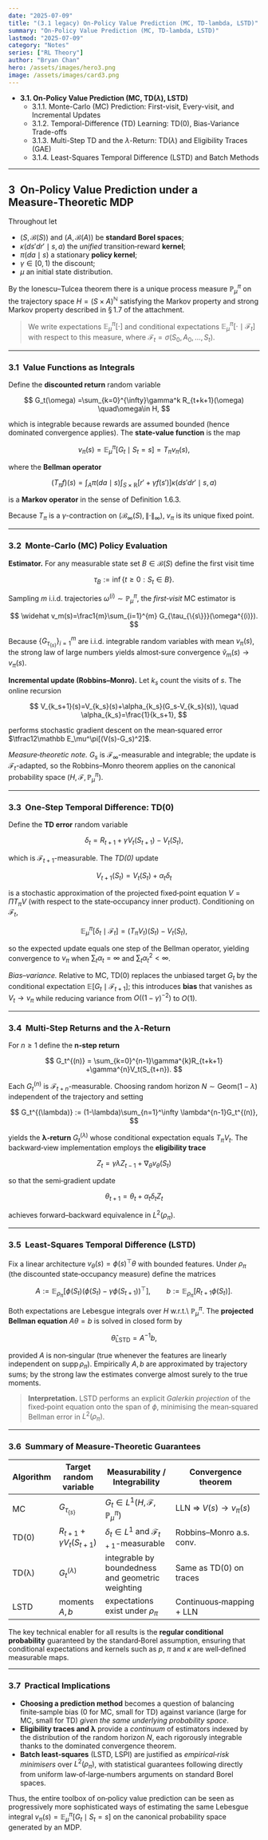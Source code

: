 ```yaml
---
date: "2025-07-09"
title: "(3.1 legacy) On-Policy Value Prediction (MC, TD-lambda, LSTD)"
summary: "On-Policy Value Prediction (MC, TD-lambda, LSTD)"
lastmod: "2025-07-09"
category: "Notes"
series: ["RL Theory"]
author: "Bryan Chan"
hero: /assets/images/hero3.png
image: /assets/images/card3.png
---
```


* **3.1. On-Policy Value Prediction (MC, TD($\lambda$), LSTD)**
    * 3.1.1. Monte-Carlo (MC) Prediction: First-visit, Every-visit, and Incremental Updates
    * 3.1.2. Temporal-Difference (TD) Learning: TD(0), Bias-Variance Trade-offs
    * 3.1.3. Multi-Step TD and the $\lambda$-Return: TD($\lambda$) and Eligibility Traces (GAE)
    * 3.1.4. Least-Squares Temporal Difference (LSTD) and Batch Methods





---

## 3  On‑Policy Value Prediction under a Measure‑Theoretic MDP

Throughout let

* $(S,\mathcal B(S))$ and $(A,\mathcal B(A))$ be **standard Borel spaces**;
* $\kappa(ds'dr'\mid s,a)$ the *unified* transition‑reward **kernel**;
* $\pi(da\mid s)$ a stationary **policy kernel**;
* $\gamma\in[0,1)$ the discount;
* $\mu$ an initial state distribution.

By the Ionescu–Tulcea theorem there is a unique process measure
$\mathbb P_{\mu}^{\pi}$ on the trajectory space $H=(S\times A)^{\mathbb N}$ satisfying the Markov property and strong Markov property described in § 1.7 of the attachment.&#x20;

> We write expectations $\mathbb E_\mu^\pi[\cdot]$ and conditional expectations $\mathbb E_\mu^\pi[\cdot\mid\mathcal F_t]$ with respect to this measure, where $\mathcal F_t=\sigma(S_0,A_0,\dots,S_t)$.

---

### 3.1  Value Functions as Integrals

Define the **discounted return** random variable

$$
G_t(\omega) =\sum_{k=0}^{\infty}\gamma^k R_{t+k+1}(\omega) \quad\omega\in H,
$$

which is integrable because rewards are assumed bounded (hence dominated convergence applies). The **state‑value function** is the map

$$
v_\pi(s)=\mathbb E_\mu^\pi\bigl[G_t\mid S_t=s\bigr]
           =T_\pi v_\pi(s),
$$

where the **Bellman operator**

$$
(T_\pi f)(s)=
\int_A\pi(da\mid s)
\int_{S\times\mathbb R}\bigl[r'+\gamma f(s')\bigr]
\kappa(ds'dr'\mid s,a)
$$

is a **Markov operator** in the sense of Definition 1.6.3.

Because $T_\pi$ is a $\gamma$-contraction on $(\mathcal B_\infty(S), \lVert \cdot \rVert_\infty)$, $v_\pi$ is its unique fixed point.

---

### 3.2  Monte‑Carlo (MC) Policy Evaluation

**Estimator.**  For any measurable state set $B\in\mathcal B(S)$ define the first visit time

$$
\tau_B :=\inf \lbrace t\ge 0 : S_t\in B \rbrace.
$$

Sampling $m$ i.i.d. trajectories $\omega^{(i)}\sim\mathbb P_\mu^\pi$, the *first‑visit* MC estimator is

$$
\widehat v_m(s)=\frac1{m}\sum_{i=1}^{m} G_{\tau_{\{s\}}}(\omega^{(i)}).
$$

Because $\lbrace G_{\tau_{\{s\}}} \rbrace_{i=1}^m$ are i.i.d. integrable random variables with mean $v_\pi(s)$, the strong law of large numbers yields almost‑sure convergence $\widehat v_m(s)\to v_\pi(s)$.

**Incremental update (Robbins–Monro).**  Let $k_s$ count the visits of $s$.  The online recursion

$$
V_{k_s+1}(s)=V_{k_s}(s)+\alpha_{k_s}(G_s-V_{k_s}(s)),
\quad
\alpha_{k_s}=\frac{1}{k_s+1},
$$

performs stochastic gradient descent on the mean‑squared error
$\tfrac12\mathbb E_\mu^\pi[(V(s)-G_s)^2]$.

*Measure‑theoretic note.*  $G_s$ is $\mathcal F_\infty$-measurable and integrable; the update is $\mathcal F_t$-adapted, so the Robbins–Monro theorem applies on the canonical probability space $(H,\mathcal F,\mathbb P_\mu^\pi)$.

---

### 3.3  One‑Step Temporal Difference: TD(0)

Define the **TD error** random variable

$$
\delta_t = R_{t+1}+\gamma V_t(S_{t+1})-V_t(S_t),
$$

which is $\mathcal F_{t+1}$-measurable.  The *TD(0)* update

$$
V_{t+1}(S_t)=V_t(S_t)+\alpha_t\delta_t
$$

is a stochastic approximation of the projected fixed‑point equation
$V = \Pi T_\pi V$ (with respect to the state‑occupancy inner product).
Conditioning on $\mathcal F_t$,

$$
\mathbb E_\mu^\pi[\delta_t\mid\mathcal F_t]
= (T_\pi V_t)(S_t) - V_t(S_t),
$$

so the expected update equals one step of the Bellman operator, yielding convergence to $v_\pi$ when $\sum_t\alpha_t=\infty$ and $\sum_t\alpha_t^2<\infty$.

*Bias–variance.*  Relative to MC, TD(0) replaces the unbiased target $G_t$ by the conditional expectation $\mathbb E[G_t\mid \mathcal F_{t+1}]$; this introduces **bias** that vanishes as $V_t\to v_\pi$ while reducing variance from $O((1-\gamma)^{-2})$ to $O(1)$.

---

### 3.4  Multi‑Step Returns and the $\lambda$‑Return

For $n\ge 1$ define the **n‑step return**

$$
G_t^{(n)} = \sum_{k=0}^{n-1}\gamma^{k}R_{t+k+1}
           +\gamma^{n}V_t(S_{t+n}).
$$

Each $G_t^{(n)}$ is $\mathcal F_{t+n}$-measurable.  Choosing random horizon $N\sim\text{Geom}(1-\lambda)$ independent of the trajectory and setting

$$
G_t^{(\lambda)} := (1-\lambda)\sum_{n=1}^\infty \lambda^{n-1}G_t^{(n)},
$$

yields the **λ‑return** $G_t^{(\lambda)}$ whose conditional expectation equals $T_\pi V_t$.  The backward‑view implementation employs the **eligibility trace**

$$
Z_{t} = \gamma\lambda Z_{t-1} + \nabla_\theta v_\theta(S_t)
$$

so that the semi‑gradient update

$$
\theta_{t+1}= \theta_t + \alpha_t \delta_t Z_t
$$

achieves forward–backward equivalence in $L^2(\rho_\pi)$.

---

### 3.5  Least‑Squares Temporal Difference (LSTD)

Fix a linear architecture $v_\theta(s)=\phi(s)^\top\theta$ with bounded features.  Under $\rho_\pi$ (the discounted state‑occupancy measure) define the matrices

$$
A := \mathbb E_{\rho_\pi}\bigl[\phi(S_t)\bigl(\phi(S_t)-\gamma\phi(S_{t+1})\bigr)^\top\bigr],
\qquad
b := \mathbb E_{\rho_\pi}\bigl[R_{t+1}\phi(S_t)\bigr].
$$

Both expectations are Lebesgue integrals over $H$ w\.r.t.\ $\mathbb P_\mu^\pi$.  The **projected Bellman equation** $A\theta=b$ is solved in closed form by

$$
\hat\theta_{\text{LSTD}} = A^{-1}b,
$$

provided $A$ is non‑singular (true whenever the features are linearly independent on $\operatorname{supp}\rho_\pi$).  Empirically $A,b$ are approximated by trajectory sums; by the strong law the estimates converge almost surely to the true moments.

> **Interpretation.** LSTD performs an explicit *Galerkin projection* of the fixed‑point equation onto the span of $\phi$, minimising the mean‑squared Bellman error in $L^2(\rho_\pi)$.

---

### 3.6  Summary of Measure‑Theoretic Guarantees

| Algorithm | Target random variable        | Measurability / Integrability                       | Convergence theorem      |
| --------- | ----------------------------- | --------------------------------------------------- | ------------------------ |
| MC        | $G_{\tau_{\{s\}}}$            | $G_t\in L^1(H,\mathcal F,\mathbb P_\mu^\pi)$        | LLN ⇒ $V(s)\to v_\pi(s)$ |
| TD(0)     | $R_{t+1}+\gamma V_t(S_{t+1})$ | $\delta_t\in L^1$ and $\mathcal F_{t+1}$-measurable | Robbins–Monro a.s. conv. |
| TD(λ)     | $G_t^{(\lambda)}$             | integrable by boundedness and geometric weighting   | Same as TD(0) on traces  |
| LSTD      | moments $A,b$                 | expectations exist under $\rho_\pi$                 | Continuous‑mapping + LLN |

The key technical enabler for all results is the **regular conditional probability** guaranteed by the standard‑Borel assumption, ensuring that conditional expectations and kernels such as $p$, $\pi$ and $\kappa$ are well‑defined measurable maps.&#x20;

---

### 3.7  Practical Implications

* **Choosing a prediction method** becomes a question of balancing finite‑sample bias (0 for MC, small for TD) against variance (large for MC, small for TD) *given the same underlying probability space*.
* **Eligibility traces and λ** provide a *continuum* of estimators indexed by the distribution of the random horizon $N$, each rigorously integrable thanks to the dominated convergence theorem.
* **Batch least‑squares** (LSTD, LSPI) are justified as *empirical‑risk minimisers* over $L^2(\rho_\pi)$, with statistical guarantees following directly from uniform law‑of‑large‑numbers arguments on standard Borel spaces.

Thus, the entire toolbox of on‑policy value prediction can be seen as progressively more sophisticated ways of estimating the same Lebesgue integral $v_\pi(s)=\mathbb E_\mu^\pi[G_t\mid S_t=s]$ on the canonical probability space generated by an MDP.
